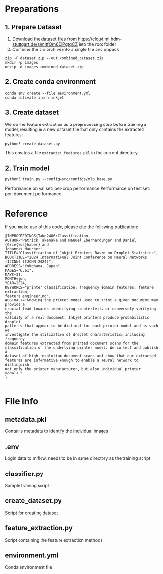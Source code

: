 # Preparations

## 1. Prepare Dataset
1. Download the dataset files from https://cloud.mi.hdm-stuttgart.de/s/mitfQm6DiPgtqCZ into the root folder
2. Combine the zip archive into a single file and unpack
```
zip -F dataset.zip --out combined_dataset.zip
mkdir -p images
unzip -d images combined_dataset.zip
```

## 2. Create conda environment

```
conda env create --file environment.yml
conda activate ijcnn-inkjet
```

## 3. Create dataset
We do the feature extraction as a preprocessing step before training a model, resulting in a new dataset file that only contains the extracted features:


```
python3 create_dataset.py 
```

This creates a file `extracted_features.pkl` in the current directory.

## 2. Train model

```
python3 train.py --config=src/configs/mlp_base.py
```

Performance on val set: per-crop performance
Performance on test set: per-document performance

# Reference
If you make use of this code, please cite the following publication:
```
@INPROCEEDINGS{Take2406:Classification,
AUTHOR="Patrick Takenaka and Manuel Eberhardinger and Daniel {Grie{\ss}haber} and
Johannes Maucher",
TITLE="Classification of Inkjet Printers Based on Droplet Statistics",
BOOKTITLE="2024 International Joint Conference on Neural Networks (IJCNN) (IJCNN 2024)",
ADDRESS="Yokohama, Japan",
PAGES="6.61",
DAYS=28,
MONTH=jun,
YEAR=2024,
KEYWORDS="printer classification; frequency domain features; feature extraction;
feature engineering",
ABSTRACT="Knowing the printer model used to print a given document may provide a
crucial lead towards identifying counterfeits or conversely verifying the
validity of a real document. Inkjet printers produce probabilistic droplet
patterns that appear to be distinct for each printer model and as such we
investigate the utilization of droplet characteristics including frequency
domain features extracted from printed document scans for the
classification of the underlying printer model. We collect and publish a
dataset of high resolution document scans and show that our extracted
features are informative enough to enable a neural network to distinguish
not only the printer manufacturer, but also individual printer models."
}


```

# File Info

## metadata.pkl

Contains metadata to identify the individual images

## .env

Login data to mlflow. needs to be in same directory as the training script

## classifier.py

Sample training script

## create_dataset.py

Script for creating dataset

## feature_extraction.py

Script containing the feature extraction methods

## environment.yml

Conda environment file




